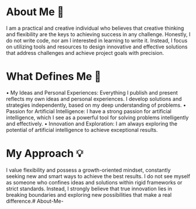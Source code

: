 # **About Me 🌟**

I am a practical and creative individual who believes that creative thinking and flexibility are the keys to achieving success in any challenge.
Honestly, I do not write code, nor am I interested in learning to write it. Instead, I focus on utilizing tools and resources to design innovative and effective solutions that address challenges and achieve project goals with precision.

# **What Defines Me 🚀**

 • My Ideas and Personal Experiences:
Everything I publish and present reflects my own ideas and personal experiences. I develop solutions and strategies independently, based on my deep understanding of problems.
 • Passion for Artificial Intelligence:
I have a strong passion for artificial intelligence, which I see as a powerful tool for solving problems intelligently and effectively.
 • Innovation and Exploration:
I am always exploring the potential of artificial intelligence to achieve exceptional results.

# **My Approach 💡**

I value flexibility and possess a growth-oriented mindset, constantly seeking new and smart ways to achieve the best results.
I do not see myself as someone who confines ideas and solutions within rigid frameworks or strict standards. Instead, I strongly believe that true innovation lies in breaking boundaries and exploring new possibilities that make a real difference.# About-Me-
